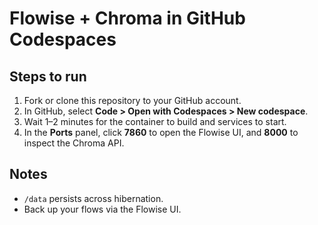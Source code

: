 # Flowise + Chroma in GitHub Codespaces

## Steps to run

1. Fork or clone this repository to your GitHub account.
2. In GitHub, select **Code > Open with Codespaces > New codespace**.
3. Wait 1–2 minutes for the container to build and services to start.
4. In the **Ports** panel, click **7860** to open the Flowise UI, and **8000** to inspect the Chroma API.

## Notes

- `/data` persists across hibernation.
- Back up your flows via the Flowise UI.